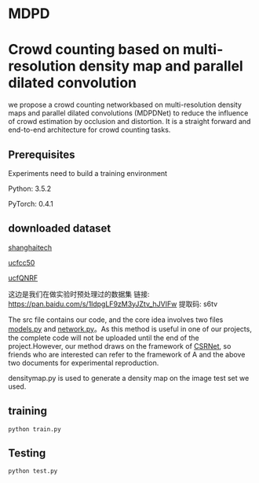 # MDPD
# Crowd counting based on multi-resolution density map and parallel dilated convolution 

we propose a crowd counting networkbased on multi-resolution density maps and parallel dilated convolutions (MDPDNet) to reduce the influence of crowd estimation by occlusion and distortion. It is a straight forward and end-to-end architecture for crowd counting tasks.

## Prerequisites

Experiments need to build a training environment

Python: 3.5.2

PyTorch: 0.4.1

## downloaded dataset

[shanghaitech](https://pan.baidu.com/s/1nuAYslz)  

[ucfcc50](https://www.crcv.ucf.edu/data/ucf-cc-50/)  

[ucfQNRF](https://www.crcv.ucf.edu/data/ucf-qnrf/)  

这边是我们在做实验时预处理过的数据集 链接: https://pan.baidu.com/s/1ldpgLF9zM3yJZtv_hJVIFw 提取码: s6tv

The src file contains our code, and the core idea involves two files [models.py](https://github.com/zhoumiga/MDPD/tree/main/src) and [network.py](https://github.com/zhoumiga/MDPD/tree/main/src)。As this method is useful in one of our projects, the complete code will not be uploaded until the end of the project.However, our method draws on the framework of [CSRNet](https://github.com/leeyeehoo/CSRNet-pytorch), so friends who are interested can refer to the framework of A and the above two documents for experimental reproduction.

densitymap.py is used to generate a density map on the image test set we used.

## training
```
python train.py
```
## Testing
```
python test.py
```




